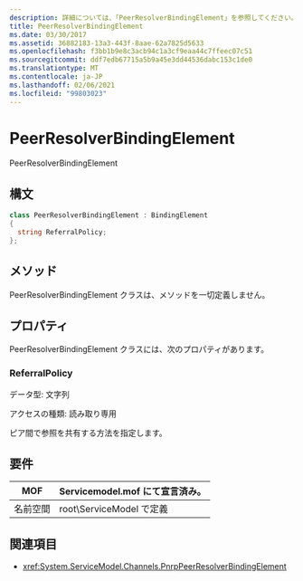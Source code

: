 ```yaml
---
description: 詳細については、「PeerResolverBindingElement」を参照してください。
title: PeerResolverBindingElement
ms.date: 03/30/2017
ms.assetid: 36882183-13a3-443f-8aae-62a7825d5633
ms.openlocfilehash: f3bb1b9e8c3acb94c1a3cf9eaa44c7ffeec07c51
ms.sourcegitcommit: ddf7edb67715a5b9a45e3dd44536dabc153c1de0
ms.translationtype: MT
ms.contentlocale: ja-JP
ms.lasthandoff: 02/06/2021
ms.locfileid: "99803023"
---
```

# <a name="peerresolverbindingelement"></a>PeerResolverBindingElement

PeerResolverBindingElement  
  
## <a name="syntax"></a>構文  
  
```csharp
class PeerResolverBindingElement : BindingElement  
{  
  string ReferralPolicy;  
};  
```  
  
## <a name="methods"></a>メソッド  

 PeerResolverBindingElement クラスは、メソッドを一切定義しません。  
  
## <a name="properties"></a>プロパティ  

 PeerResolverBindingElement クラスには、次のプロパティがあります。  
  
### <a name="referralpolicy"></a>ReferralPolicy  

 データ型: 文字列  
  
 アクセスの種類: 読み取り専用  
  
 ピア間で参照を共有する方法を指定します。  
  
## <a name="requirements"></a>要件  
  
|MOF|Servicemodel.mof にて宣言済み。|  
|---------|-----------------------------------|  
|名前空間|root\ServiceModel で定義|  
  
## <a name="see-also"></a>関連項目

- <xref:System.ServiceModel.Channels.PnrpPeerResolverBindingElement>
